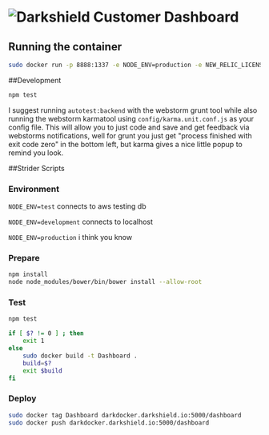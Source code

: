 # ![Darkshield](https://avatars3.githubusercontent.com/u/4420921?v=3&s=200 "What????") Customer Dashboard
## Running the container

```bash
sudo docker run -p 8888:1337 -e NODE_ENV=production -e NEW_RELIC_LICENSE_KEY=9c83fc1e01356f9fc7299fcf5af082a32a76ced4 darkdocker.darkshield.io:5000/dashboard
```

##Development
```bash
npm test
```
I suggest running `autotest:backend` with the webstorm grunt tool while also running the webstorm karmatool using `config/karma.unit.conf.js` as your config file. This will allow you to just code and save and get feedback via webstorms notifications, well for grunt you just get "process finished with exit code zero" in the bottom left, but karma gives a nice little popup to remind you look.


##Strider Scripts
### Environment
`NODE_ENV=test` connects to aws testing db

`NODE_ENV=development` connects to localhost

`NODE_ENV=production` i think you know
### Prepare

```bash
npm install
node node_modules/bower/bin/bower install --allow-root
```

### Test

```bash
npm test

if [ $? != 0 ] ; then
    exit 1
else
    sudo docker build -t Dashboard .
    build=$?
    exit $build
fi
```

### Deploy

```bash
sudo docker tag Dashboard darkdocker.darkshield.io:5000/dashboard
sudo docker push darkdocker.darkshield.io:5000/dashboard
```
